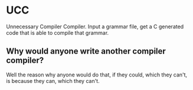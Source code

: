 # UCC
Unnecessary Compiler Compiler. Input a grammar file, get a C generated code that is able to compile that grammar.

## Why would anyone write another compiler compiler?
Well the reason why anyone would do that, if they could, which they can't, is because they can, which they can't. 
